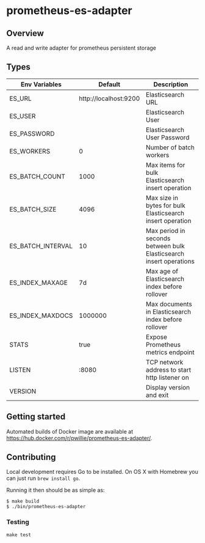 # prometheus-es-adapter

## Overview

A read and write adapter for prometheus persistent storage

## Types

| Env Variables     | Default               | Description                                                        |
| ----------------- | --------------------- | ------------------------------------------------------------------ |
| ES_URL            | http://localhost:9200 | Elasticsearch URL                                                  |
| ES_USER           |                       | Elasticsearch User                                                 |
| ES_PASSWORD            |                       | Elasticsearch User Password                                        |
| ES_WORKERS        | 0                     | Number of batch workers                                            |
| ES_BATCH_COUNT    | 1000                  | Max items for bulk Elasticsearch insert operation                  |
| ES_BATCH_SIZE     | 4096                  | Max size in bytes for bulk Elasticsearch insert operation          |
| ES_BATCH_INTERVAL | 10                    | Max period in seconds between bulk Elasticsearch insert operations |
| ES_INDEX_MAXAGE   | 7d                    | Max age of Elasticsearch index before rollover                     |
| ES_INDEX_MAXDOCS  | 1000000               | Max documents in Elasticsearch index before rollover               |
| STATS             | true                  | Expose Prometheus metrics endpoint                                 |
| LISTEN            | :8080                 | TCP network address to start http listener on                      |
| VERSION           |                       | Display version and exit                                           |

## Getting started

Automated builds of Docker image are available at https://hub.docker.com/r/pwillie/prometheus-es-adapter/.

## Contributing

Local development requires Go to be installed. On OS X with Homebrew you can just run `brew install go`.

Running it then should be as simple as:

```console
$ make build
$ ./bin/prometheus-es-adapter
```

### Testing

`make test`
